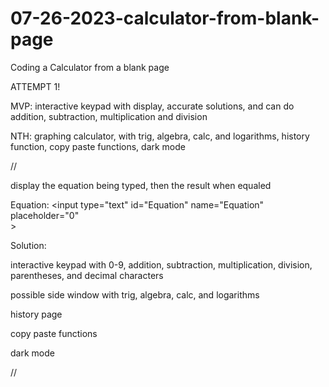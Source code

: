 # 07-26-2023-calculator-from-blank-page
 Coding a Calculator from a blank page

 ATTEMPT 1! 

MVP: interactive keypad with display, accurate solutions, and can do addition, subtraction, multiplication and division 

NTH: graphing calculator, with trig, algebra, calc, and logarithms, history function, copy paste functions, dark mode 

//

display the equation being typed, then the result when equaled 

<label for="Equation">Equation:</label> 
<input type="text" id="Equation" name="Equation" placeholder="0"      
<meta http-equiv = "Content-Type" content = "text/html; charset = UTF-8" />>

<label for="Solution">Solution:</label> 
<output type="text" id="Solution" name="Solution" placeholder="0">



interactive keypad with 0-9, addition, subtraction, multiplication, division, parentheses, and decimal characters 

possible side window with trig, algebra, calc, and logarithms 

history page 

copy paste functions 

dark mode 

//

